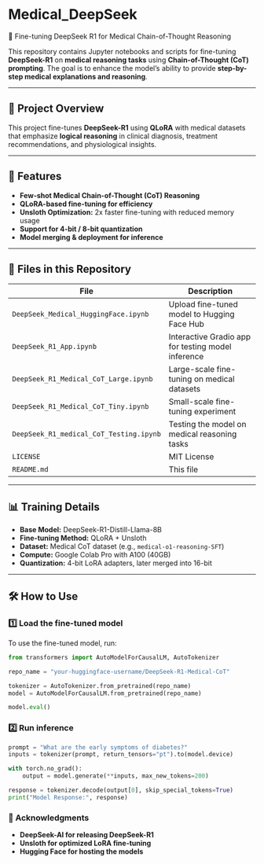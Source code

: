   # Medical_DeepSeek  
🚀 Fine-tuning DeepSeek R1 for Medical Chain-of-Thought Reasoning  

This repository contains Jupyter notebooks and scripts for fine-tuning **DeepSeek-R1** on **medical reasoning tasks** using **Chain-of-Thought (CoT) prompting**. The goal is to enhance the model’s ability to provide **step-by-step medical explanations and reasoning**.  

---

## 📌 Project Overview  
This project fine-tunes **DeepSeek-R1** using **QLoRA** with medical datasets that emphasize **logical reasoning** in clinical diagnosis, treatment recommendations, and physiological insights.  

---

## 🔹 Features  
- **Few-shot Medical Chain-of-Thought (CoT) Reasoning**  
- **QLoRA-based fine-tuning for efficiency**  
- **Unsloth Optimization:** 2x faster fine-tuning with reduced memory usage  
- **Support for 4-bit / 8-bit quantization**  
- **Model merging & deployment for inference**  

---

## 📂 Files in this Repository  

| File                                      | Description |
|-------------------------------------------|-------------|
| `DeepSeek_Medical_HuggingFace.ipynb`      | Upload fine-tuned model to Hugging Face Hub |
| `DeepSeek_R1_App.ipynb`                   | Interactive Gradio app for testing model inference |
| `DeepSeek_R1_Medical_CoT_Large.ipynb`     | Large-scale fine-tuning on medical datasets |
| `DeepSeek_R1_Medical_CoT_Tiny.ipynb`      | Small-scale fine-tuning experiment |
| `DeepSeek_R1_medical_CoT_Testing.ipynb`   | Testing the model on medical reasoning tasks |
| `LICENSE`                                 | MIT License |
| `README.md`                               | This file |

---

## 📊 Training Details  

- **Base Model:** DeepSeek-R1-Distill-Llama-8B  
- **Fine-tuning Method:** QLoRA + Unsloth  
- **Dataset:** Medical CoT dataset (e.g., `medical-o1-reasoning-SFT`)  
- **Compute:** Google Colab Pro with A100 (40GB)  
- **Quantization:** 4-bit LoRA adapters, later merged into 16-bit  

---

## 🛠 How to Use  

### 1️⃣ Load the fine-tuned model
To use the fine-tuned model, run:  

```python
from transformers import AutoModelForCausalLM, AutoTokenizer

repo_name = "your-huggingface-username/DeepSeek-R1-Medical-CoT"

tokenizer = AutoTokenizer.from_pretrained(repo_name)
model = AutoModelForCausalLM.from_pretrained(repo_name)

model.eval()
```

### 2️⃣ Run inference

```python
prompt = "What are the early symptoms of diabetes?"
inputs = tokenizer(prompt, return_tensors="pt").to(model.device)

with torch.no_grad():
    output = model.generate(**inputs, max_new_tokens=200)

response = tokenizer.decode(output[0], skip_special_tokens=True)
print("Model Response:", response)
```
### 📢 Acknowledgments
- **DeepSeek-AI for releasing DeepSeek-R1**
- **Unsloth for optimized LoRA fine-tuning**
- **Hugging Face for hosting the models**
